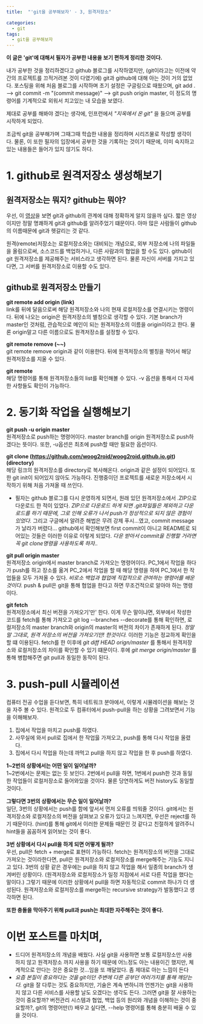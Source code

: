 ```yaml
---
title:  "'git을 공부해보자' - 3, 원격저장소"

categories:
  - git
tags:
  - git을 공부해보자
---
```


__이 글은 'git'에 대해서 필자가 공부한 내용을 보기 편하게 정리한 것이다.__

내가 공부한 것을 정리하겠다고 github 블로그를 시작하였지만, (git이라고는 이전에 약간의 프로젝트를 끄적거려본 것이 다였기에) git과 github에 대해 아는 것이 거의 없었다. 포스팅을 위해 처음 블로그를 시작하며 초기 설정은 구글링으로 때웠으며, git add . --> git commit -m "(commit message)" --> git push origin master, 이 정도의 명령어를 기계적으로 외워서 치고있는 내 모습을 보였다.  
 
 제대로 공부를 해봐야 겠다는 생각에, 인프런에서 _"지옥에서 온 git"_ 을 들으며 공부를 시작하게 되었다.  

조금씩 git을 공부해가며 그때그때 학습한 내용을 정리하며 시리즈물로 작성할 생각이다. 물론, 이 또한 필자의 입장에서 공부한 것을 기록하는 것이기 때문에, 이미 숙지하고 있는 내용들은 들어가 있지 않기도 하다.

# 1. github로 원격저장소 생성해보기

## 원격저장소는 뭐지? github는 뭐야?
우선, 이 [영상](https://www.youtube.com/watch?v=YFNQwo7iTNc)을 보면 git과 github의 관계에 대해 정확하게 알지 않을까 싶다. 짧은 영상이지만 정말 명쾌하게 git과 github를 알려주었기 떄문이다. 아마 많은 사람들이 github의 이름때문에 git과 헷갈리는 것 같다.  

원격(remote)저장소는 로컬저장소와는 대비되는 개념으로, 외부 저장소에 나의 파일들을 올림으로써, 소스코드를 백업하거나, 다른 사람과의 협업을 할 수도 있다. github이 git 원격저장소를 제공해주는 서비스라고 생각하면 된다. 물론 자신이 서버를 가지고 있다면, 그 서버를 원격저장소로 이용할 수도 있다.

## github로 원격저장소 만들기
__git remote add origin (link)__  
link를 뒤에 달음으로써 해당 원격저장소와 나의 현재 로컬저장소를 연결시키는 명령이다. 뒤에 나오는 origin은 원격저장소의 별칭으로 생각할 수 있다. 기본 branch가 master인 것처럼, 관습적으로 메인이 되는 원격저장소의 이름을 origin이라고 한다. 물론 origin말고 다른 이름으로도 원격저장소를 설정할 수 있다. 

__git remote remove (~~)__  
git remote remove origin과 같이 이용한다. 뒤에 원격저장소의 별칭을 적어서 해당 원격저장소를 지울 수 있다.

__git remote__  
해당 명령어를 통해 원격저장소들의 list를 확인해볼 수 있다. -v 옵션을 통해서 더 자세한 사항들도 확인이 가능하다. 

# 2. 동기화 작업을 실행해보기
__git push -u origin master__  
원격저장소로 push하는 명령어이다. master branch를 origin 원격저장소로 push하겠다는 뜻이다. 또한, -u옵션은 최초에 push할 때만 필요한 옵션이다.

__git clone (https://github.com/woog2roid/woog2roid.github.io.git) (directory)__  
해당 링크의 원격저장소를 directory로 복사해온다. origin과 같은 설정이 되어있다. 또한 git init이 되어있지 않아도 가능하다. 진행중이던 프로젝트를 새로운 저장소에서 시작하기 위해 처음 가져올 때 쓰인다.

- 필자는 github 블로그를 다시 운영하게 되면서, 원래 있던 원격저장소에서 .ZIP으로 다운로드 한 적이 있었다. _ZIP으로 다운로드 하게 되면 .git파일들은 제외하고 다운로드를 하기 때문에, 그로 인해 오류가 나서 push가 정상적으로 되지 않은 경험이 있었다._ 그리고 구글에서 알려준 해법은 무려 강제 푸시...였고, commit message가 날라가 버렸다... github에서 확인해보면 first commit이 아니고 README로 되어있는 것들은 이러한 이유로 이렇게 되었다. _다운 받아서 commit을 진행할 거라면 꼭 git clone명령을 사용하도록 하자.._

__git pull origin master__  
원격저장소 origin에서 master branch로 가져오는 명령어이다. PC_1에서 작업을 하다가 push를 하고 장소를 옮겨 PC_2에서 작업을 할 때 해당 명령을 하여 PC_1에서 한 작업들을 모두 가져올 수 있다. _비로소 백업과 협업에 직접적으로 관여하는 명령어를 배운 것이다._ push & pull은 git을 통해 협업을 한다고 하면 무조건적으로 알아야 하는 명령이다.

__git fetch__  
원격저장소에서 최신 버젼을 가져오기'만' 한다. 이게 무슨 말이냐면, 외부에서 작성한 코드를 fetch를 통해 가져오고 git log --branches --decorate를 통해 확인하면, 로컬저장소의 master branch와 origin의 master의 버전의 차이가 존재하게 된다. _정말 말 그대로, 원격 저장소의 버전을 가져오기만! 한것이다._ 이러한 기능은 정교하게 확인을 할 떄 이용된다. fetch를 한 이후에 _git diff HEAD orign/master_ 를 통해서 원격저장소와 로컬저장소의 차이를 확인할 수 있기 떄문이다. 후에 _git merge origin/master_ 를 통해 병합해주면 git pull과 동일한 동작이 된다. 

# 3. push-pull 시뮬레이션
컴퓨터 전공 수업을 듣다보면, 특히 네트워크 분야에서, 이렇게 시뮬레이션을 해보는 것을 자주 볼 수 있다. 원격으로 두 컴퓨터에서 push-pull을 하는 상황을 그려보면서 기능을 이해해보자.

1. 집에서 작업을 마치고 push를 하였다. 
2. 사무실에 와서 pull로 집에서 한 작업읋 가져오고, push를 통해 다시 작업을 올렸다.
3. 집에서 다시 작업을 하는데 까먹고 pull을 하지 않고 작업을 한 후 push를 하였다.  

__1~2번의 상황에서는 어떤 일이 일어날까?__    
1~2번에서는 문제는 없는 듯 보인다. 2번에서 pull을 하면, 1번에서 push한 것과 동일한 작업들이 로컬저장소로 들어와있을 것이다. 물론 당연하게도 버전 history도 동일할 것이다.

__그렇다면 3번의 상황에서는 무슨 일이 일어날까?__  
일단, 3번의 상황에서는 push를 함에 앞서서 먼저 오류를 띄워줄 것이다. git에서는 원격저장소와 로컬저장소의 버전을 살펴보고 오류가 있다고 느껴지면, 우선은 reject를 하기 때문이다. (hint)를 통해 git에서 이러한 문제들 때문인 것 같다고 친절하게 알려주니 hint들을 꼼꼼하게 읽어보는 것이 좋다.

__3번 상황에서 다시 pull을 하게 되면 어떻게 될까?__  
우선, pull은 fetch + merge로 표현이 가능하다. fetch는 원격저장소의 버전을 그대로 가져오는 것이라한다면, pull은 원격저장소와 로컬저장소를 merge해주는 기능도 지니고 있다. 3번의 상황 같은 경우에는 pull을 하지 않고 작업을 해서 일종의 branch가 생겨버린 상황이다. (원격저장소와 로컬저장소가 일정 지점에서 서로 다른 작업을 했다는 말이다.) 그렇기 때문에 이러한 상황에서 pull을 하면 자동적으로 commit 하나가 더 생성된다. 원격저장소와 로컬저장소를 merge하는 recursive strategy가 발동했다고 생각하면 된다.

__또한 충돌을 막아주기 위해 pull과 push는 최대한 자주해주는 것이 좋다.__ 

# 이번 포스트를 마치며,
- 드디어 원격저장소의 개념을 배웠다. 사실 git을 사용하면 보통 로컬저장소만 사용하지 않고 원격저장소 까지 사용을 하기 때문에 어느정도 아는 내용이긴 했지만, 체계적으로 안다는 것은 중요한 것...임을 또 깨달았다. 좀 제대로 아는 느낌이 든다
- _요즘 본질이 중요하다는 것을 git이던 주변에 다른 공부던 여러가지를 통해 깨닫는다._ git을 잘 다루는 것도 중요하지만, 기술은 계속 변하니까 언젠가는 git을 사용하지 않고 다른 서비스를 사용할 날도 오겠다는 생각도 든다. 그러면 git을 잘 사용하는 것이 중요할까? 버전관리 시스템과 협업, 백업 등의 원리와 개념을 이해하는 것이 중요할까?, git의 명령어만(!) 배우고 싶다면, --help 명령어를 통해 충분히 배울 수 있을 것이다.
